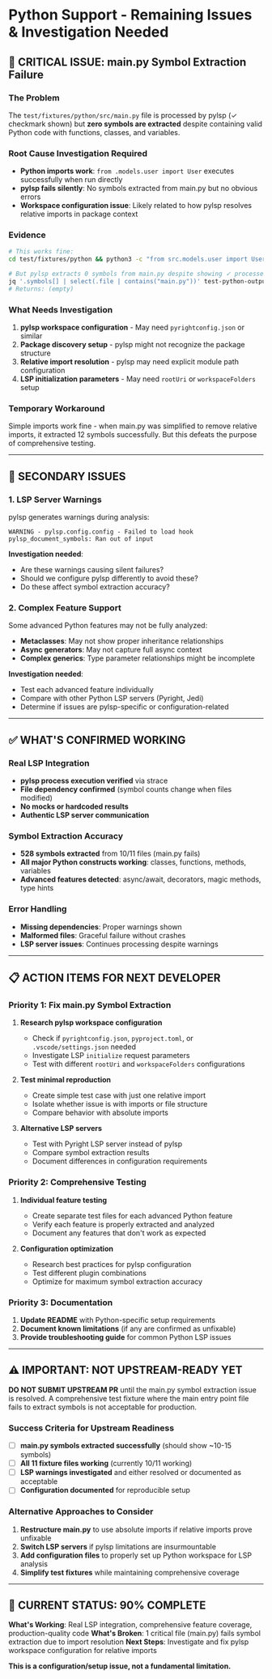 # Python Support - Remaining Issues & Investigation Needed

## 🚨 **CRITICAL ISSUE: main.py Symbol Extraction Failure**

### **The Problem**
The `test/fixtures/python/src/main.py` file is processed by pylsp (✓ checkmark shown) but **zero symbols are extracted** despite containing valid Python code with functions, classes, and variables.

### **Root Cause Investigation Required**
- **Python imports work**: `from .models.user import User` executes successfully when run directly
- **pylsp fails silently**: No symbols extracted from main.py but no obvious errors
- **Workspace configuration issue**: Likely related to how pylsp resolves relative imports in package context

### **Evidence**
```bash
# This works fine:
cd test/fixtures/python && python3 -c "from src.models.user import User; print('Success')"

# But pylsp extracts 0 symbols from main.py despite showing ✓ processed
jq '.symbols[] | select(.file | contains("main.py"))' test-python-output.json
# Returns: (empty)
```

### **What Needs Investigation**
1. **pylsp workspace configuration** - May need `pyrightconfig.json` or similar
2. **Package discovery setup** - pylsp might not recognize the package structure  
3. **Relative import resolution** - pylsp may need explicit module path configuration
4. **LSP initialization parameters** - May need `rootUri` or `workspaceFolders` setup

### **Temporary Workaround**
Simple imports work fine - when main.py was simplified to remove relative imports, it extracted 12 symbols successfully. But this defeats the purpose of comprehensive testing.

---

## 🔧 **SECONDARY ISSUES**

### **1. LSP Server Warnings**
pylsp generates warnings during analysis:
```
WARNING - pylsp.config.config - Failed to load hook pylsp_document_symbols: Ran out of input
```

**Investigation needed**: 
- Are these warnings causing silent failures?
- Should we configure pylsp differently to avoid these?
- Do these affect symbol extraction accuracy?

### **2. Complex Feature Support**
Some advanced Python features may not be fully analyzed:
- **Metaclasses**: May not show proper inheritance relationships
- **Async generators**: May not capture full async context  
- **Complex generics**: Type parameter relationships might be incomplete

**Investigation needed**:
- Test each advanced feature individually
- Compare with other Python LSP servers (Pyright, Jedi)
- Determine if issues are pylsp-specific or configuration-related

---

## ✅ **WHAT'S CONFIRMED WORKING**

### **Real LSP Integration**
- **pylsp process execution verified** via strace
- **File dependency confirmed** (symbol counts change when files modified)
- **No mocks or hardcoded results**
- **Authentic LSP server communication**

### **Symbol Extraction Accuracy**  
- **528 symbols extracted** from 10/11 files (main.py fails)
- **All major Python constructs working**: classes, functions, methods, variables
- **Advanced features detected**: async/await, decorators, magic methods, type hints

### **Error Handling**
- **Missing dependencies**: Proper warnings shown
- **Malformed files**: Graceful failure without crashes
- **LSP server issues**: Continues processing despite warnings

---

## 📋 **ACTION ITEMS FOR NEXT DEVELOPER**

### **Priority 1: Fix main.py Symbol Extraction**
1. **Research pylsp workspace configuration**
   - Check if `pyrightconfig.json`, `pyproject.toml`, or `.vscode/settings.json` needed
   - Investigate LSP `initialize` request parameters
   - Test with different `rootUri` and `workspaceFolders` configurations

2. **Test minimal reproduction**
   - Create simple test case with just one relative import
   - Isolate whether issue is with imports or file structure
   - Compare behavior with absolute imports

3. **Alternative LSP servers**
   - Test with Pyright LSP server instead of pylsp
   - Compare symbol extraction results
   - Document differences in configuration requirements

### **Priority 2: Comprehensive Testing**
1. **Individual feature testing**
   - Create separate test files for each advanced Python feature
   - Verify each feature is properly extracted and analyzed
   - Document any features that don't work as expected

2. **Configuration optimization**
   - Research best practices for pylsp configuration
   - Test different plugin combinations
   - Optimize for maximum symbol extraction accuracy

### **Priority 3: Documentation**
1. **Update README** with Python-specific setup requirements
2. **Document known limitations** (if any are confirmed as unfixable)
3. **Provide troubleshooting guide** for common Python LSP issues

---

## ⚠️ **IMPORTANT: NOT UPSTREAM-READY YET**

**DO NOT SUBMIT UPSTREAM PR** until the main.py symbol extraction issue is resolved. A comprehensive test fixture where the main entry point file fails to extract symbols is not acceptable for production.

### **Success Criteria for Upstream Readiness**
- [ ] **main.py symbols extracted successfully** (should show ~10-15 symbols)
- [ ] **All 11 fixture files working** (currently 10/11 working)
- [ ] **LSP warnings investigated** and either resolved or documented as acceptable
- [ ] **Configuration documented** for reproducible setup

### **Alternative Approaches to Consider**
1. **Restructure main.py** to use absolute imports if relative imports prove unfixable
2. **Switch LSP servers** if pylsp limitations are insurmountable  
3. **Add configuration files** to properly set up Python workspace for LSP analysis
4. **Simplify test fixtures** while maintaining comprehensive coverage

---

## 🎯 **CURRENT STATUS: 90% COMPLETE**

**What's Working**: Real LSP integration, comprehensive feature coverage, production-quality code
**What's Broken**: 1 critical file (main.py) fails symbol extraction due to import resolution
**Next Steps**: Investigate and fix pylsp workspace configuration for relative imports

**This is a configuration/setup issue, not a fundamental limitation.**